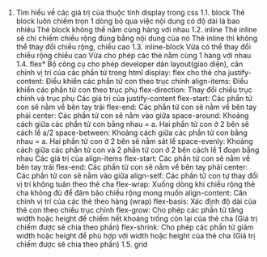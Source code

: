 1. Tìm hiểu về các giá trị của thuộc tính display trong css
    1.1. block
        Thẻ block luôn chiếm trọn 1 dòng bỏ qua việc nội dung có độ dài là bao nhiêu
        Thẻ block không thể nằm cùng hàng với nhau 
    1.2. inline
        Thẻ inline sẽ chỉ chiếm chiều rộng đúng bằng nội dung của nó
        Thẻ inline thì không thể thay đổi chiều rộng, chiều cao 
    1.3. inline-block
        Vừa có thể thay đổi chiều rộng chiều cao
        Vừa cho phép các thẻ nằm cùng 1 hàng với nhau
    1.4. flex*
        Bộ công cụ cho phép developer dàn layout(giao diện), căn chỉnh vị trí của các phần tử trong html
        display: flex cho thẻ cha 
        justify-content: Điều khiển các phần tử con theo trục chính
        align-items: Điều khiển các phần tử con theo trục phụ
        flex-direction: Thay đổi chiều trục chính và trục phụ
        Các giá trị của justify-content 
            flex-start: Các phần tử con sẽ nằm về bên tay trái
            flex-end: Các phần tử con sẽ nằm về bên tay phải
            center: Các phần tử con sẽ nằm vào giữa
            space-around: Khoảng cách giữa các phần tử con bằng nhau = a. Hai phần tử con ở 2 bên sẽ cách lề a/2
            space-between: Khoảng cách giữa các phần tử con bằng nhau = a. Hai phần tử con ở 2 bên sẽ nằm sát lề
            space-evenly: Khoảng cách giữa các phần tử con và 2 phần tử con ở 2 bên cách lề 1 đoạn bằng nhau
        Các giá trị của align-items
            flex-start: Các phần tử con sẽ nằm về bên tay trái
            flex-end: Các phần tử con sẽ nằm về bên tay phải
            center: Các phần tử con sẽ nằm vào giữa
        align-self: Các phần tử con tự thay đổi vị trí không tuân theo thẻ cha
        flex-wrap: Xuống dòng khi chiều rộng thẻ cha không đủ để đảm bảo chiều rộng mong muốn
        align-content: Căn chỉnh vị trí của các thẻ theo hàng (wrap)
        flex-basis: Xác định độ dài của thẻ con theo chiều trục chính
        flex-grow: Cho phép các phần tử tăng width hoặc height để chiếm hết khoảng trống còn lại của thẻ cha (Giá trị chiếm được sẽ chia theo phần)
        flex-shrink: Cho phép các phần tử giảm width hoặc height để phù hợp với width hoặc height của thẻ cha (Giá trị chiếm được sẽ chia theo phần)
    1.5. grid